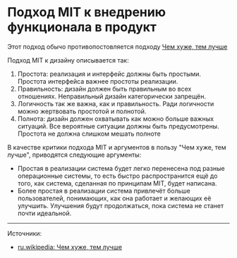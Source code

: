 # Подход MIT к внедрению функционала в продукт

Этот подход обычо противопостовляется подходу [Чем хуже, тем лучше](product-phylosophy-worse-is-better.md)

Подход MIT к дизайну описывается так:

1. Простота: реализация и интерфейс должны быть простыми. Простота интерфейса важнее простоты реализации.
2. Правильность: дизайн должен быть правильным во всех отношениях. Неправильный дизайн категорически запрещён.
3. Логичность так же важна, как и правильность. Ради логичности можно жертвовать простотой и полнотой.
4. Полнота: дизайн должен охватывать как можно больше важных ситуаций. Все вероятные ситуации должны быть предусмотрены. Простота не должна слишком мешать полноте


В качестве критики подхода MIT и аргументов в пользу "Чем хуже, тем лучше", приводятся следующие аргументы:

- Простая в реализации система будет легко перенесена под разные операционные системы, то есть быстро распространится ещё до того, как система, сделанная по принципам MIT, будет написана. 
- Более простая в реализации система привлечёт больше пользователей, понимающих, как она работает и желающих её улучшить. Улучшения будут продолжаться, пока система не станет почти идеальной.

---

Источники:

- [ru.wikipedia: Чем хуже, тем лучше](https://ru.wikipedia.org/wiki/Чем_хуже,_тем_лучше)
